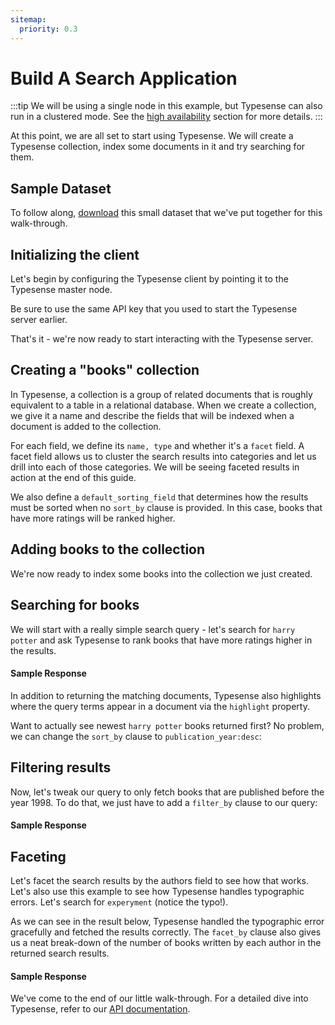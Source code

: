 ```yaml
---
sitemap:
  priority: 0.3
---
```


# Build A Search Application

:::tip
We will be using a single node in this example, but Typesense can also run in a clustered mode. See the [high availability](./high-availability.md) section for more details.
:::

At this point, we are all set to start using Typesense. We will create a Typesense collection, index some documents in it and try searching for them.

## Sample Dataset

To follow along, [download](https://dl.typesense.org/datasets/books.jsonl.tar.gz) this small dataset that we've put together for this walk-through.

## Initializing the client
Let's begin by configuring the Typesense client by pointing it to the Typesense master node.

Be sure to use the same API key that you used to start the Typesense server earlier.

<Tabs :tabs="['JavaScript','Python','Ruby','Shell']">
  <template v-slot:JavaScript>

```js
/*
 *  Our JavaScript client library works on both the server and the browser.
 *  When using the library on the browser, please be sure to use the
 *  search-only API Key rather than the master API key since the latter
 *  has write access to Typesense and you don't want to expose that.
 */

const Typesense = require('typesense')

let client = new Typesense.Client({
  'nodes': [{
    'host': 'localhost',
    'port': '8108',
    'protocol': 'http'
  }],
  'apiKey': '<API_KEY>',
  'connectionTimeoutSeconds': 2
})
```

  </template>

  <template v-slot:Python>

```py
import typesense

client = typesense.Client({
  'nodes': [{
    'host': 'localhost',
    'port': '8108',
    'protocol': 'http'
  }],
  'api_key': '<API_KEY>',
  'connection_timeout_seconds': 2
})
```

  </template>
  <template v-slot:Ruby>

```rb
require 'typesense'

client = Typesense::Client.new(
  nodes: [{
    host:     'localhost',
    port:     8108,
    protocol: 'http'
  }],
  api_key:  '<API_KEY>',
  connection_timeout_seconds: 2
)
```

  </template>
  <template v-slot:Shell>

```bash
export TYPESENSE_API_KEY='<API_KEY>'
export TYPESENSE_HOST='http://localhost:8108'
```

  </template>
</Tabs>

That's it - we're now ready to start interacting with the Typesense server.

## Creating a "books" collection
In Typesense, a collection is a group of related documents that is roughly equivalent to a table in a relational database. When we create a collection, we give it a name and describe the fields that will be indexed when a document is added to the collection.

<Tabs :tabs="['JavaScript','Python','Ruby','Shell']">
  <template v-slot:JavaScript>

```js
let booksSchema = {
  'name': 'books',
  'fields': [
    {'name': 'title', 'type': 'string' },
    {'name': 'authors', 'type': 'string[]' },
    {'name': 'image_url', 'type': 'string' },

    {'name': 'publication_year', 'type': 'int32' },
    {'name': 'ratings_count', 'type': 'int32' },
    {'name': 'average_rating', 'type': 'float' },

    {'name': 'authors_facet', 'type': 'string[]', 'facet': true },
    {'name': 'publication_year_facet', 'type': 'string', 'facet': true },
  ],
  'default_sorting_field': 'ratings_count'
}

client.collections().create(booksSchema)
  .then(function (data) {
    console.log(data)
  })
```

  </template>

  <template v-slot:Python>

```py
import typesense

books_schema = {
  'name': 'books',
  'fields': [
    {'name': 'title', 'type': 'string' },
    {'name': 'authors', 'type': 'string[]' },
    {'name': 'image_url', 'type': 'string' },

    {'name': 'publication_year', 'type': 'int32' },
    {'name': 'ratings_count', 'type': 'int32' },
    {'name': 'average_rating', 'type': 'float' },

    {'name': 'authors_facet', 'type': 'string[]', 'facet': True },
    {'name': 'publication_year_facet', 'type': 'string', 'facet': True },
  ],
  'default_sorting_field': 'ratings_count'
}

client.collections.create(books_schema)
```

  </template>
  <template v-slot:Ruby>

```rb
require 'typesense'

books_schema = {
  'name' => 'books',
  'fields' => [
    {'name' => 'title', 'type' => 'string' },
    {'name' => 'authors', 'type' => 'string[]' },
    {'name' => 'image_url', 'type' => 'string' },

    {'name' => 'publication_year', 'type' => 'int32' },
    {'name' => 'ratings_count', 'type' => 'int32' },
    {'name' => 'average_rating', 'type' => 'float' },

    {'name' => 'authors_facet', 'type' => 'string[]', 'facet' => true },
    {'name' => 'publication_year_facet', 'type' => 'string', 'facet' => true }
  ],
  'default_sorting_field' => 'ratings_count'
}

client.collections.create(books_schema)
```

  </template>
  <template v-slot:Shell>

```bash
curl "http://localhost:8108/collections" -X POST -H "Content-Type: application/json" \
      -H "X-TYPESENSE-API-KEY: ${TYPESENSE_API_KEY}" -d '{
        "name": "books",
        "fields": [
          {"name": "title", "type": "string" },
          {"name": "authors", "type": "string[]" },
          {"name": "image_url", "type": "string" },

          {"name": "publication_year", "type": "int32" },
          {"name": "ratings_count", "type": "int32" },
          {"name": "average_rating", "type": "float" },

          {"name": "authors_facet", "type": "string[]", "facet": true },
          {"name": "publication_year_facet", "type": "string", "facet": true }
        ],
        "default_sorting_field": "ratings_count"
      }'
```

  </template>
</Tabs>

For each field, we define its `name, type` and whether it's a `facet` field. A facet field allows us to cluster the search results into categories and let us drill into each of those categories. We will be seeing faceted results in action at the end of this guide.

We also define a `default_sorting_field` that determines how the results must be sorted when no `sort_by` clause is provided. In this case, books that have more ratings will be ranked higher.

## Adding books to the collection

We're now ready to index some books into the collection we just created.

<Tabs :tabs="['JavaScript','Python','Ruby','Shell']">
  <template v-slot:JavaScript>

```js
var fs = require('fs');
var readline = require('readline');

readline.createInterface({
    input: fs.createReadStream('/tmp/books.jsonl'),
    terminal: false
}).on('line', function(line) {
   let bookDocument = JSON.parse(line);
   client.collections('books').documents().create(bookDocument)
});

})
```

  </template>

  <template v-slot:Python>

```py
import json
import typesense

with open('/tmp/books.jsonl') as infile:
  for json_line in infile:
    book_document = json.loads(json_line)
    client.collections['books'].documents.create(book_document)
```

  </template>
  <template v-slot:Ruby>

```rb
require 'rubygems'
require 'json'
require 'typesense'

File.readlines('/tmp/books.jsonl').each do |json_line|
  book_document = JSON.parse(json_line)
  client.collections['books'].documents.create(book_document)
end
```

  </template>
  <template v-slot:Shell>

```bash
#!/bin/bash
input="/tmp/books.jsonl"
while IFS= read -r line
do
  curl "$TYPESENSE_HOST/collections/books/documents" -X POST \
  -H "Content-Type: application/json" \
  -H "X-TYPESENSE-API-KEY: $TYPESENSE_API_KEY" \
  -d "$line"
done < "$input"
```

  </template>
</Tabs>

## Searching for books
We will start with a really simple search query - let's search for `harry potter` and ask Typesense to rank books that have more ratings higher in the results.


<Tabs :tabs="['JavaScript','Python','Ruby','Shell']">
  <template v-slot:JavaScript>

```js
let searchParameters = {
  'q'         : 'harry',
  'query_by'  : 'title',
  'sort_by'   : 'ratings_count:desc'
}

client.collections('books')
  .documents()
  .search(searchParameters)
  .then(function (searchResults) {
    console.log(searchResults)
  })
```

  </template>

  <template v-slot:Python>

```py
search_parameters = {
  'q'         : 'harry',
  'query_by'  : 'title',
  'sort_by'   : 'ratings_count:desc'
}

client.collections['books'].documents.search(search_parameters)
```

  </template>
  <template v-slot:Ruby>

```rb
search_parameters = {
  'q'         => 'harry potter',
  'query_by'  => 'title',
  'sort_by'   => 'ratings_count:desc'
}

client.collections['books'].documents.search(search_parameters)
```

  </template>
  <template v-slot:Shell>

```bash
curl -H "X-TYPESENSE-API-KEY: $TYPESENSE_API_KEY" \
"$TYPESENSE_HOST/collections/books/documents/search\
?q=harry+potter&query_by=title&sort_by=ratings_count:desc"
```

  </template>
</Tabs>

#### Sample Response

<Tabs :tabs="['JSON']">
  <template v-slot:JSON>

```json
{
  "facet_counts": [],
  "found": 62,
  "hits": [
    {
      "highlights": [
        {
          "field": "title",
          "snippet": "<mark>Harry</mark> <mark>Potter</mark> and the Philosopher's Stone"
        }
      ],
      "document": {
        "authors": [
          "J.K. Rowling", "Mary GrandPré"
        ],
        "authors_facet": [
          "J.K. Rowling", "Mary GrandPré"
        ],
        "average_rating": 4.44,
        "id": "2",
        "image_url": "https://images.gr-assets.com/books/1474154022m/3.jpg",
        "publication_year": 1997,
        "publication_year_facet": "1997",
        "ratings_count": 4602479,
        "title": "Harry Potter and the Philosopher's Stone"
      }
    },
    ...
  ]
}
```

  </template>
</Tabs>


In addition to returning the matching documents, Typesense also highlights where the query terms appear in a document via the `highlight` property.

Want to actually see newest `harry potter` books returned first? No problem, we can change the `sort_by` clause to `publication_year:desc`:

## Filtering results
Now, let's tweak our query to only fetch books that are published before the year 1998. To do that, we just have to add a `filter_by` clause to our query:

<Tabs :tabs="['JavaScript','Python','Ruby','Shell']">
  <template v-slot:JavaScript>

```js
let searchParameters = {
  'q'         : 'harry',
  'query_by'  : 'title',
  'filter_by' : 'publication_year:<1998',
  'sort_by'   : 'publication_year:desc'
}

client.collections('books')
  .documents()
  .search(searchParameters)
  .then(function (searchResults) {
    console.log(searchResults)
  })
```

  </template>

  <template v-slot:Python>

```py
search_parameters = {
  'q'         : 'harry',
  'query_by'  : 'title',
  'filter_by' : 'publication_year:<1998',
  'sort_by'   : 'publication_year:desc'
}

client.collections['books'].documents.search(search_parameters)
```

  </template>
  <template v-slot:Ruby>

```rb
search_parameters = {
  'q'         => 'harry potter',
  'query_by'  => 'title',
  'filter_by' => 'publication_year:<1998',
  'sort_by'   => 'publication_year:desc'
}

client.collections['books'].documents.search(search_parameters)
```

  </template>
  <template v-slot:Shell>

```bash
curl -H "X-TYPESENSE-API-KEY: $TYPESENSE_API_KEY" \
"$TYPESENSE_HOST/collections/books/documents/search\
?q=harry+potter&query_by=title&sort_by=publication_year:desc\
&filter_by=publication_year:<1998"
```

  </template>
</Tabs>


#### Sample Response

<Tabs :tabs="['JSON']">
  <template v-slot:JSON>

```json
{
  "facet_counts": [],
  "found": 24,
  "hits": [
    {
      "highlights": {
        "title": {
          "field": "title",
          "snippet": "<mark>Harry</mark> <mark>Potter</mark> and the Philosopher's Stone"
        }
      },
      "document": {
        "authors": [
            "J.K. Rowling", "Mary GrandPré"
        ],
        "authors_facet": [
            "J.K. Rowling", "Mary GrandPré"
        ],
        "average_rating": 4.44,
        "id": "2",
        "image_url": "https://images.gr-assets.com/books/1474154022m/3.jpg",
        "publication_year": 1997,
        "publication_year_facet": "1997",
        "ratings_count": 4602479,
        "title": "Harry Potter and the Philosopher's Stone"
      }
    },
    ...
  ]
}
```

  </template>
</Tabs>


## Faceting
Let's facet the search results by the authors field to see how that works. Let's also use this example to see how Typesense handles typographic errors. Let's search for `experyment` (notice the typo!).


<Tabs :tabs="['JavaScript','Python','Ruby','Shell']">
  <template v-slot:JavaScript>

```js
let searchParameters = {
  'q'         : 'experyment',
  'query_by'  : 'title',
  'facet_by' : 'authors_facet',
  'sort_by'   : 'average_rating:desc'
}

client.collections('books')
  .documents()
  .search(searchParameters)
  .then(function (searchResults) {
    console.log(searchResults)
  })
```

  </template>

  <template v-slot:Python>

```py
search_parameters = {
  'q'         : 'experyment',
  'query_by'  : 'title',
  'facet_by' : 'authors_facet',
  'sort_by'   : 'average_rating:desc'
}

client.collections['books'].documents.search(search_parameters)
```

  </template>
  <template v-slot:Ruby>

```rb
search_parameters = {
  'q'         => 'experyment',
  'query_by'  => 'title',
  'facet_by'  => 'authors_facet',
  'sort_by'   => 'average_rating:desc'
}

client.collections['books'].documents.search(search_parameters)
```

  </template>
  <template v-slot:Shell>

```bash
curl -H "X-TYPESENSE-API-KEY: $TYPESENSE_API_KEY" \
"$TYPESENSE_HOST/collections/books/documents/search\
?q=experyment&query_by=title&sort_by=average_rating:desc\
&facet_by=authors_facet"
```

  </template>
</Tabs>

As we can see in the result below, Typesense handled the typographic error gracefully and fetched the results correctly. The `facet_by` clause also gives us a neat break-down of the number of books written by each author in the returned search results.

#### Sample Response

<Tabs :tabs="['JSON']">
  <template v-slot:JSON>

```json
{
  "facet_counts": [
    {
      "field_name": "authors_facet",
      "counts": [
          {
              "count": 2,
              "value": " Käthe Mazur"
          },
          {
              "count": 2,
              "value": "Gretchen Rubin"
          },
          {
              "count": 2,
              "value": "James Patterson"
          },
          {
              "count": 2,
              "value": "Mahatma Gandhi"
          }
      ]
    }
  ],
  "found": 3,
  "hits": [
    {
      "_highlight": {
        "title": "The Angel <mark>Experiment</mark>"
      },
      "document": {
        "authors": [
            "James Patterson"
        ],
        "authors_facet": [
            "James Patterson"
        ],
        "average_rating": 4.08,
        "id": "569",
        "image_url": "https://images.gr-assets.com/books/1339277875m/13152.jpg",
        "publication_year": 2005,
        "publication_year_facet": "2005",
        "ratings_count": 172302,
        "title": "The Angel Experiment"
      }
    },
    ...
  ]
}
```

  </template>
</Tabs>

We've come to the end of our little walk-through. For a detailed dive into Typesense, refer to our [API documentation](../api/README.md).

